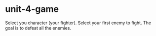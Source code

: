 # unit-4-game

Select you character (your fighter).
Select your first enemy to fight.
The goal is to defeat all the enemies.